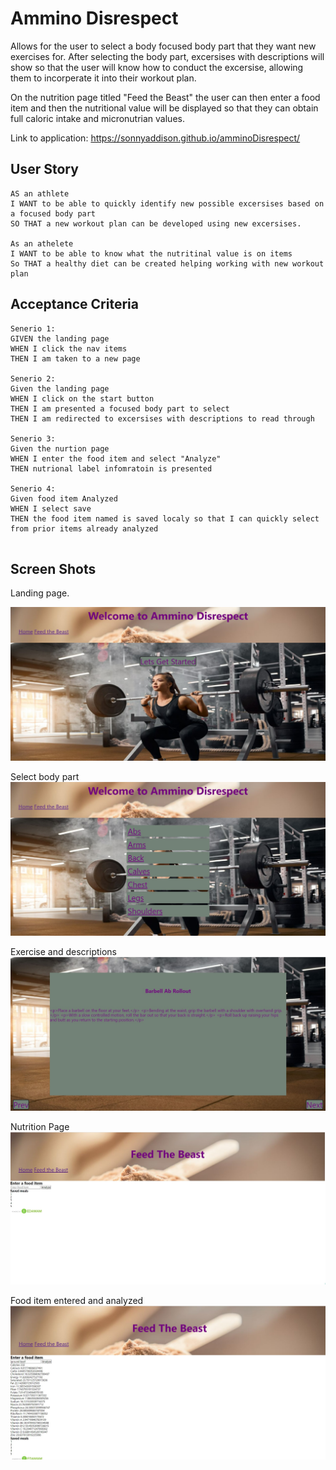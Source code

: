 # Ammino Disrespect
Allows for the user to select a body focused body part that they want new exercises for.  After selecting the body part, excersises with descriptions will show so that the user will know how to conduct the excersise, allowing them to incorperate it into their workout plan.

On the nutrition page titled "Feed the Beast" the user can then enter a food item and then the nutritional value will be displayed so that they can obtain full caloric intake and micronutrian values.

Link to application: 
https://sonnyaddison.github.io/amminoDisrespect/

## User Story

```
AS an athlete
I WANT to be able to quickly identify new possible excersises based on a focused body part
SO THAT a new workout plan can be developed using new excersises.

As an athelete
I WANT to be able to know what the nutritinal value is on items 
So THAT a healthy diet can be created helping working with new workout plan

```


## Acceptance Criteria

```
Senerio 1:
GIVEN the landing page 
WHEN I click the nav items
THEN I am taken to a new page 

Senerio 2:
Given the landing page
WHEN I click on the start button
THEN I am presented a focused body part to select
THEN I am redirected to excersises with descriptions to read through

Senerio 3:
Given the nurtion page
WHEN I enter the food item and select "Analyze"
THEN nutrional label infomratoin is presented

Senerio 4:
Given food item Analyzed
WHEN I select save
THEN the food item named is saved localy so that I can quickly select from prior items already analyzed


```
## Screen Shots

Landing page.

![Select Lets get started to begin or jump to nutional page](/assets/images/landingPage.JPG)


Select body part
![focused body parts](/assets/images/bodyPart.jpg)

Exercise and descriptions
![Read through](/assets/images/excersise.jpg)

Nutrition Page
![Select Feed the Beast button](/assets/images/nutritionPage.jpg)

Food item entered and analyzed
![Analyze food](/assets/images/analyzed.jpg)
